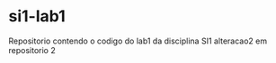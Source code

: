 si1-lab1
========

Repositorio contendo o codigo do lab1 da disciplina SI1
alteracao2 em repositorio 2
